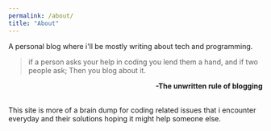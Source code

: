 ```yaml
---
permalink: /about/
title: "About"
---
```

A personal blog where i'll be mostly writing about tech and programming. &nbsp;

> if a person asks your help in coding you lend them a hand, and if  two people ask; Then you blog about it.
<div style="text-align: right" ><b>-The unwritten rule of blogging </b> </div>  &nbsp;

This site is more of a brain dump for coding related issues that i encounter everyday and their solutions hoping it might help someone else.